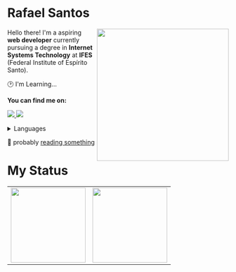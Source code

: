 # Rafael Santos

<img src="https://iili.io/HyiXz8P.png" min-width="300px" max-width="300px" width="300px" align="right">

<p align="left"> 
      Hello there! I'm a aspiring <b>web developer</b> currently pursuing a degree in <b>Internet Systems Technology</b>  at <b>IFES</b> (Federal Institute of Espírito Santo).
</p>

<p align="left">
  🕑 I'm Learning...
</p>

<p align="left">
 <b>You can find me on:</b>
</p>

<p align="left">
<a href="mailto:e.rafael.rss@gmail.com">
  <img src="https://img.shields.io/badge/-Gmail-gray?style=flat-square&labelColor=white&logo=gmail&logoColor=gray&link=mailto:sandypiropodev@gmail.com" />
</a>

<a href="https://www.linkedin.com/in/rafael-ssr/" alt="LinkedIn">
  <img src="https://img.shields.io/badge/-Linkedin-gray?style=flat-square&labelColor=gray&logo=Linkedin&logoColor=white&link=https://www.linkedin.com/in/sandy-piropo-67b113217/"/>
</a>

 <details>
    <summary>Languages</summary>
    
  
  ![Java](https://img.shields.io/badge/Java-100000?style=for-the-badge&logo=CoffeeScript)
  ![Javascript](https://img.shields.io/badge/javascript-100000?style=for-the-badge&logo=JavaScript)
  ![CSS3](https://img.shields.io/badge/css3-100000?style=for-the-badge&logo=css3&logoColor=blue)
  ![HTML5](https://img.shields.io/badge/html-100000?style=for-the-badge&logo=html5)
  ![Python](https://img.shields.io/badge/python-100000?style=for-the-badge&logo=python&logoColor=blue)
  </details>


📖 probably [reading something](https://www.goodreads.com/user/show/103597426-rafael-santos)
  
# My Status
<div>
  <table style="margin: 0 auto;" align="center">
    <tr>
      <td>
        <img height="170px" src="https://github-readme-streak-stats.herokuapp.com/?user=rafael-s-santos&theme=react&hide_border=false"/>
      </td>
      <td>
        <img height="170px" src="https://github-readme-stats.vercel.app/api/top-langs/?username=rafael-s-santos&layout=compact&theme=react&count_private=true"/>
      </td>
    </tr>
  </table>
</div>
